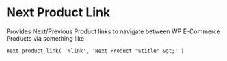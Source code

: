 # Next Product Link
Provides Next/Previous Product links to navigate between WP E-Commerce Products via something like

    next_product_link( '%link', 'Next Product "%title" &gt;' )
